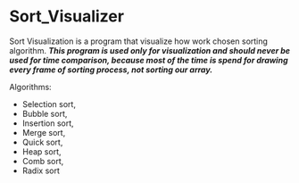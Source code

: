 # Sort_Visualizer
Sort Visualization is a program that
visualize how work chosen sorting algorithm.
***This program is used only for visualization and
should never be used for time comparison, because
most of the time is spend for drawing every frame of sorting
process, not sorting our array.***

Algorithms:
* Selection sort,
* Bubble sort,
* Insertion sort,
* Merge sort,
* Quick sort,
* Heap sort,
* Comb sort,
* Radix sort